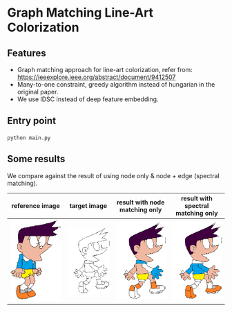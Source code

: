 # Graph Matching Line-Art Colorization

## Features

- Graph matching approach for line-art colorization, refer from: https://ieeexplore.ieee.org/abstract/document/9412507
- Many-to-one constraint, greedy algorithm instead of hungarian in the original paper.
- We use IDSC instead of deep feature embedding.

## Entry point

```commandline
python main.py 
```

## Some results

We compare against the result of using node only & node + edge (spectral matching).

| reference image                                                | target image                                                 | result with node matching only                        | result with spectral matching only                        |
|----------------------------------------------------------------|--------------------------------------------------------------|-------------------------------------------------------|-----------------------------------------------------------|
| <img src="./data/suneo_image/reference_color.png" width="300"> | <img src="./data/suneo_image/target_sketch.png" width="300"> | <img src="./result_of_node_matching.png" width="300"> | <img src="./result_of_spectral_matching.png" width="300"> |


